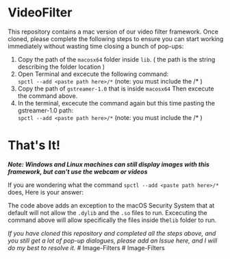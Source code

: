 # VideoFilter
This repository contains a mac version of our video filter framework. Once cloned, please complete the following steps to ensure you can start working immediately without wasting time closing a bunch of pop-ups:

1. Copy the path of the `macosx64` folder inside <code>lib</code>.  ( the path is the string describing the folder location )
2. Open Terminal and excecute the following command:  
  `spctl --add <paste path here>/*`    (note: you must include the /* )
3. Copy the path of `gstreamer-1.0` that is inside `macosx64` Then excecute the command above.
4. In the terminal, excecute the command again but this time pasting the gstreamer-1.0 path:  
  `spctl --add <paste path here>/*`    (note: you must include the /* )
  
# That's It!

***Note: Windows and Linux machines can still display images with this framework, but can't use the webcam or videos***

If you are wondering what the command `spctl --add <paste path here>/*` does, Here is your answer:

The code above adds an exception to the macOS Security System that at default will not allow the `.dylib` and the `.so` files to run. Excecuting the command above will allow specifically the files inside the`lib` folder to run.

*If you have cloned this repository and completed all the steps above, and you still get a lot of pop-up dialogues, please add an Issue here, and I will do my best to resolve it.*
#   I m a g e - F i l t e r s  
 #   I m a g e - F i l t e r s  
 